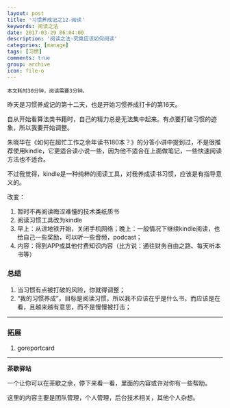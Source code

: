 ```yaml
---
layout: post
title: '习惯养成记之12-阅读'
keywords: 阅读之法
date: 2017-03-29 06:04:00
description: '阅读之法-究竟应该如何阅读'
categories: [manage]
tags: [习惯]
comments: true
group: archive
icon: file-o
---
```


	本文耗时30分钟，阅读需要3分钟。

昨天是习惯养成记的第十二天，也是开始习惯养成打卡的第16天。

<!--more-->

自从开始看算法类书籍时，自己的精力总是无法集中起来。有点要打破习惯的迹象，所以我要开始调整。

朱晓华在《如何在超忙工作之余年读书180本？》的分答小讲中提到过，不是很推荐使用kindle，它更适合读小说一些，因为他不适合在上面做笔记，一些快速阅读方法也不适合。

不过我觉得，kindle是一种纯粹的阅读工具，对我养成读书习惯，应该是有指导意义的。

改变：

1. 暂时不再阅读晦涩难懂的技术类纸质书
2. 阅读习惯工具改为kindle
3. 早上：从进地铁开始，关闭手机网络；晚上：一般情况下继续kindle阅读，也给自己一些奖励，可以听一些音频，podcast；
4. 内容：得到APP或其他付费知识内容（比方说：通往财务自由之路、每天听本书等）

### 总结 ###

1. 当习惯有点被打破的风险，你就得调整；
2. “我的习惯养成”，目标是阅读习惯，所以我不应该在乎是什么书，而应该是在看，且越来越有意思，而不是慢慢被打击；

----

### 拓展 ###

1. goreportcard

----

**茶歇驿站**

一个让你可以在茶歇之余，停下来看一看，里面的内容或许对你有一些帮助。

这里的内容主要是团队管理，个人管理，后台技术相关，其他个人杂想。

